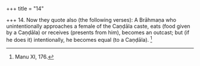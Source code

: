 +++
title = "14"

+++
14. Now they quote also (the following verses): A Brāhmaṇa who unintentionally approaches a female of the Caṇḍāla caste, eats (food given by a Caṇḍāla) or receives (presents from him), becomes an outcast; but (if he does it) intentionally, he becomes equal (to a Caṇḍāla). [^12] 


[^12]:  Manu XI, 176.
